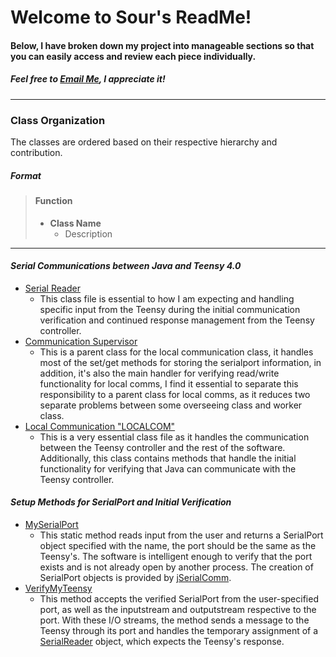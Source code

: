 
# Welcome to Sour's ReadMe!
#### Below, I have broken down my project into manageable sections so that you can easily access and review each piece individually.

##### Feel free to [Email Me](mailto:woodwind.turbeville@gmail.com?subject=From%20ReadMe&body=Howdy,), I appreciate it!
--- 
### Class Organization

The classes are ordered based on their respective hierarchy and contribution.

##### **_Format_**
> #### Function
> 
> - **Class Name**
>   - Description

--- 

#### *Serial Communications between Java and Teensy 4.0*
- [Serial Reader](https://github.com/Sour-Patch-UAV/UAV-Sour/blob/main/UAVCOM/src/READERS/SerialReader.java)
    - This class file is essential to how I am expecting and handling specific input from the Teensy during the initial communication verification and continued response management from the Teensy controller.
- [Communication Supervisor](https://github.com/Sour-Patch-UAV/UAV-Sour/blob/main/UAVCOM/src/PARENTS/CommunicationSupervisor.java)
    - This is a parent class for the local communication class, it handles most of the set/get methods for storing the serialport information, in addition, it's also the main handler for verifying read/write functionality for local comms, I find it essential to separate this responsibility to a parent class for local comms, as it reduces two separate problems between some overseeing class and worker class.
- [Local Communication "LOCALCOM"](https://github.com/Sour-Patch-UAV/UAV-Sour/blob/main/UAVCOM/src/COMS/LOCALCOM.java)
    -   This is a very essential class file as it handles the communication between the Teensy controller and the rest of the software. Additionally, this class contains methods that handle the initial functionality for verifying that Java can communicate with the Teensy controller.

#### *Setup Methods for SerialPort and Initial Verification*
- [MySerialPort](https://github.com/Sour-Patch-UAV/UAV-Sour/blob/main/UAVCOM/src/STATICS/StartUp.java#L66)
    - This static method reads input from the user and returns a SerialPort object specified with the name, the port should be the same as the Teensy's. The software is intelligent enough to verify that the port exists and is not already open by another process. The creation of SerialPort objects is provided by [jSerialComm](https://fazecast.github.io/jSerialComm/).
- [VerifyMyTeensy](https://github.com/Sour-Patch-UAV/UAV-Sour/blob/main/UAVCOM/src/STATICS/StartUp.java#L28)
    - This method accepts the verified SerialPort from the user-specified port, as well as the inputstream and outputstream respective to the port. With these I/O streams, the method sends a message to the Teensy through its port and handles the temporary assignment of a [SerialReader](#serial-communications-between-java-and-teensy-40) object, which expects the Teensy's response.